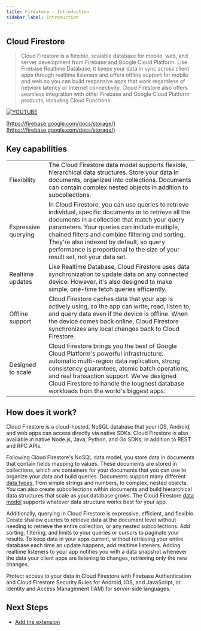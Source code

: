 ```yaml
---
title: Firestore - Introduction
sidebar_label: Introduction
---
```


## Cloud Firestore

> Cloud Firestore is a flexible, scalable database for mobile, web, and server development from Firebase and Google Cloud Platform. Like Firebase Realtime Database, it keeps your data in sync across client apps through realtime listeners and offers offline support for mobile and web so you can build responsive apps that work regardless of network latency or Internet connectivity. Cloud Firestore also offers seamless integration with other Firebase and Google Cloud Platform products, including Cloud Functions.

[![YOUTUBE](https://img.youtube.com/vi/QcsAb2RR52c/0.jpg)](https://www.youtube.com/watch?v=QcsAb2RR52c)

[https://firebase.google.com/docs/storage/](https://firebase.google.com/docs/storage/)

## Key capabilities

|                     |                                                                                                                                                                                                                                                                                                                                                                                      |
| ------------------- | ------------------------------------------------------------------------------------------------------------------------------------------------------------------------------------------------------------------------------------------------------------------------------------------------------------------------------------------------------------------------------------ |
| Flexibility         | The Cloud Firestore data model supports flexible, hierarchical data structures. Store your data in documents, organized into collections. Documents can contain complex nested objects in addition to subcollections.                                                                                                                                                                |
| Expressive querying | In Cloud Firestore, you can use queries to retrieve individual, specific documents or to retrieve all the documents in a collection that match your query parameters. Your queries can include multiple, chained filters and combine filtering and sorting. They're also indexed by default, so query performance is proportional to the size of your result set, not your data set. |
| Realtime updates    | Like Realtime Database, Cloud Firestore uses data synchronization to update data on any connected device. However, it's also designed to make simple, one-time fetch queries efficiently.                                                                                                                                                                                            |
| Offline support     | Cloud Firestore caches data that your app is actively using, so the app can write, read, listen to, and query data even if the device is offline. When the device comes back online, Cloud Firestore synchronizes any local changes back to Cloud Firestore.                                                                                                                         |
| Designed to scale   | Cloud Firestore brings you the best of Google Cloud Platform's powerful infrastructure: automatic multi-region data replication, strong consistency guarantees, atomic batch operations, and real transaction support. We've designed Cloud Firestore to handle the toughest database workloads from the world's biggest apps.                                                       |

## How does it work?

Cloud Firestore is a cloud-hosted, NoSQL database that your iOS, Android, and web apps can access directly via native SDKs. Cloud Firestore is also available in native Node.js, Java, Python, and Go SDKs, in addition to REST and RPC APIs.

Following Cloud Firestore's NoSQL data model, you store data in documents that contain fields mapping to values. These documents are stored in collections, which are containers for your documents that you can use to organize your data and build queries. Documents support many different [data types](https://firebase.google.com/docs/firestore/manage-data/data-types), from simple strings and numbers, to complex, nested objects. You can also create subcollections within documents and build hierarchical data structures that scale as your database grows. The Cloud Firestore [data model](https://firebase.google.com/docs/firestore/data-model) supports whatever data structure works best for your app.

Additionally, querying in Cloud Firestore is expressive, efficient, and flexible. Create shallow queries to retrieve data at the document level without needing to retrieve the entire collection, or any nested subcollections. Add sorting, filtering, and limits to your queries or cursors to paginate your results. To keep data in your apps current, without retrieving your entire database each time an update happens, add realtime listeners. Adding realtime listeners to your app notifies you with a data snapshot whenever the data your client apps are listening to changes, retrieving only the new changes.

Protect access to your data in Cloud Firestore with Firebase Authentication and Cloud Firestore Security Rules for Android, iOS, and JavaScript, or Identity and Access Management (IAM) for server-side languages.

## Next Steps

- [Add the extension](add-the-extension)
